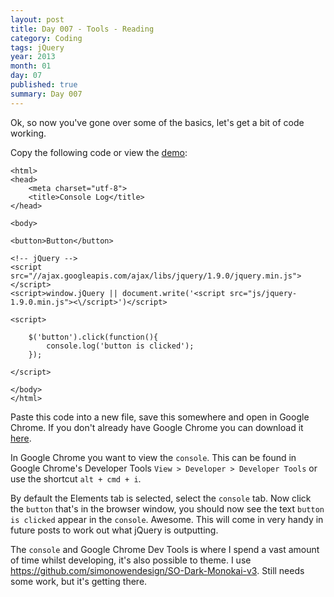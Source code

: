 ```yaml
---
layout: post
title: Day 007 - Tools - Reading
category: Coding
tags: jQuery
year: 2013
month: 01
day: 07
published: true
summary: Day 007
---
```


Ok, so now you've gone over some of the basics, let's get a bit of code working.

Copy the following code or view the [demo](/demos/Day-007.html):

	<html>
	<head>
		<meta charset="utf-8">
		<title>Console Log</title>
	</head>

	<body>

	<button>Button</button>

	<!-- jQuery -->
	<script src="//ajax.googleapis.com/ajax/libs/jquery/1.9.0/jquery.min.js"></script>
	<script>window.jQuery || document.write('<script src="js/jquery-1.9.0.min.js"><\/script>')</script>

	<script>

		$('button').click(function(){
			console.log('button is clicked');
		});

	</script>

	</body>
	</html>


Paste this code into a new file, save this somewhere and open in Google Chrome.
If you don't already have Google Chrome you can download it [here](http://www.google.com/chrome).

In Google Chrome you want to view the `console`. This can be found in Google Chrome's Developer Tools `View > Developer > Developer Tools` or use the shortcut `alt + cmd + i`.

By default the Elements tab is selected, select the `console` tab. Now click the `button` that's in the browser window, you should now see the text `button is clicked` appear in the `console`. Awesome. This will come in very handy in future posts to work out what jQuery is outputting.

The `console` and Google Chrome Dev Tools is where I spend a vast amount of time whilst developing, it's also possible to theme. I use <https://github.com/simonowendesign/SO-Dark-Monokai-v3>. Still needs some work, but it's getting there.